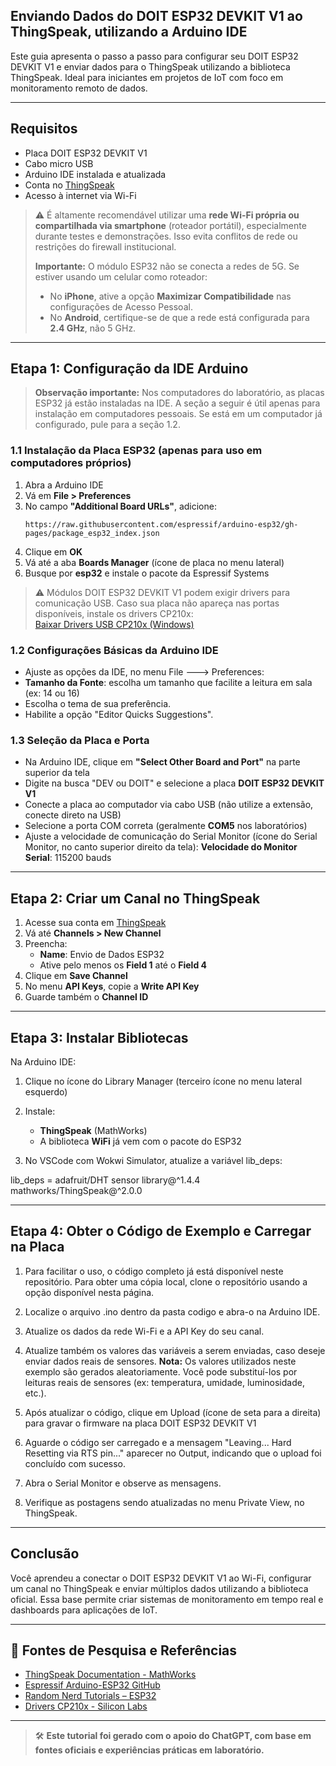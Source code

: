 
## **Enviando Dados do DOIT ESP32 DEVKIT V1 ao ThingSpeak, utilizando a Arduino IDE**

Este guia apresenta o passo a passo para configurar seu DOIT ESP32 DEVKIT V1 e enviar dados para o ThingSpeak utilizando a biblioteca ThingSpeak. Ideal para iniciantes em projetos de IoT com foco em monitoramento remoto de dados.

---

## Requisitos

- Placa DOIT ESP32 DEVKIT V1
- Cabo micro USB
- Arduino IDE instalada e atualizada
- Conta no [ThingSpeak](https://thingspeak.com/)
- Acesso à internet via Wi-Fi

> ⚠️ É altamente recomendável utilizar uma **rede Wi-Fi própria ou compartilhada via smartphone** (roteador portátil), especialmente durante testes e demonstrações. Isso evita conflitos de rede ou restrições do firewall institucional.
>
> **Importante:** O módulo ESP32 não se conecta a redes de 5G. Se estiver usando um celular como roteador:
> - No **iPhone**, ative a opção **Maximizar Compatibilidade** nas configurações de Acesso Pessoal.
> - No **Android**, certifique-se de que a rede está configurada para **2.4 GHz**, não 5 GHz.

---

## Etapa 1: Configuração da IDE Arduino

> **Observação importante:** Nos computadores do laboratório, as placas ESP32 já estão instaladas na IDE.
> A seção a seguir é útil apenas para instalação em computadores pessoais.
> Se está em um computador já configurado, pule para a seção 1.2.

### 1.1 Instalação da Placa ESP32 (apenas para uso em computadores próprios)

1. Abra a Arduino IDE
2. Vá em **File > Preferences**
3. No campo **"Additional Board URLs"**, adicione:
   ```
   https://raw.githubusercontent.com/espressif/arduino-esp32/gh-pages/package_esp32_index.json
   ```
4. Clique em **OK**
5. Vá até a aba **Boards Manager** (ícone de placa no menu lateral)
6. Busque por **esp32** e instale o pacote da Espressif Systems

> ⚠️ Módulos DOIT ESP32 DEVKIT V1 podem exigir drivers para comunicação USB. Caso sua placa não apareça nas portas disponíveis, instale os drivers CP210x:  
> [Baixar Drivers USB CP210x (Windows)](https://randomnerdtutorials.com/install-esp32-esp8266-usb-drivers-cp210x-windows/#more-148082)

### 1.2 Configurações Básicas da Arduino IDE

- Ajuste as opções da IDE, no menu File ---> Preferences:
- **Tamanho da Fonte**: escolha um tamanho que facilite a leitura em sala (ex: 14 ou 16)
- Escolha o tema de sua preferência.
- Habilite a opção "Editor Quicks Suggestions".

### 1.3  Seleção da Placa e Porta

- Na Arduino IDE, clique em **"Select Other Board and Port"** na parte superior da tela
- Digite na busca "DEV ou DOIT" e selecione a placa **DOIT ESP32 DEVKIT V1**
- Conecte a placa ao computador via cabo USB (não utilize a extensão, conecte direto na USB)
- Selecione a porta COM correta (geralmente **COM5** nos laboratórios)
- Ajuste a velocidade de comunicação do Serial Monitor (ícone do Serial Monitor, no canto superior direito da tela):
**Velocidade do Monitor Serial**: 115200 bauds
  
---

## Etapa 2: Criar um Canal no ThingSpeak

1. Acesse sua conta em [ThingSpeak](https://thingspeak.com)
2. Vá até **Channels > New Channel**
3. Preencha:
   - **Name**: Envio de Dados ESP32
   - Ative pelo menos os **Field 1** até o **Field 4**
4. Clique em **Save Channel**
5. No menu **API Keys**, copie a **Write API Key**
6. Guarde também o **Channel ID**

---

## Etapa 3: Instalar Bibliotecas

Na Arduino IDE:

1. Clique no ícone do Library Manager (terceiro ícone no menu lateral esquerdo)
2. Instale:
   - **ThingSpeak** (MathWorks)
   - A biblioteca **WiFi** já vem com o pacote do ESP32
  
3. No VSCode com Wokwi Simulator, atualize a variável lib_deps:

lib_deps =
    adafruit/DHT sensor library@^1.4.4
    mathworks/ThingSpeak@^2.0.0

---
## Etapa 4: Obter o Código de Exemplo e Carregar na Placa

1. Para facilitar o uso, o código completo já está disponível neste repositório. Para obter uma cópia local, clone o repositório usando a opção disponível nesta página.

2. Localize o arquivo .ino dentro da pasta codigo e abra-o na Arduino IDE.

3. Atualize os dados da rede Wi-Fi e a API Key do seu canal.

4. Atualize também os valores das variáveis a serem enviadas, caso deseje enviar dados reais de sensores.
**Nota:** Os valores utilizados neste exemplo são gerados aleatoriamente. Você pode substituí-los por leituras reais de sensores (ex: temperatura, umidade, luminosidade, etc.).

5. Após atualizar o código, clique em Upload (ícone de seta para a direita) para gravar o firmware na placa DOIT ESP32 DEVKIT V1

6. Aguarde o código ser carregado e a mensagem "Leaving...  Hard Resetting via RTS pin..." aparecer no Output, indicando que o upload foi concluído com sucesso.

7. Abra o Serial Monitor e observe as mensagens.

8. Verifique as postagens sendo atualizadas no menu Private View, no ThingSpeak.

---

## Conclusão

Você aprendeu a conectar o DOIT ESP32 DEVKIT V1 ao Wi-Fi, configurar um canal no ThingSpeak e enviar múltiplos dados utilizando a biblioteca oficial. Essa base permite criar sistemas de monitoramento em tempo real e dashboards para aplicações de IoT.

---

## 🔗 Fontes de Pesquisa e Referências

- [ThingSpeak Documentation - MathWorks](https://www.mathworks.com/help/thingspeak/)
- [Espressif Arduino-ESP32 GitHub](https://github.com/espressif/arduino-esp32)
- [Random Nerd Tutorials – ESP32](https://randomnerdtutorials.com/esp32/)
- [Drivers CP210x - Silicon Labs](https://www.silabs.com/developers/usb-to-uart-bridge-vcp-drivers)

---

> 🛠️ **Este tutorial foi gerado com o apoio do ChatGPT, com base em fontes oficiais e experiências práticas em laboratório.**

